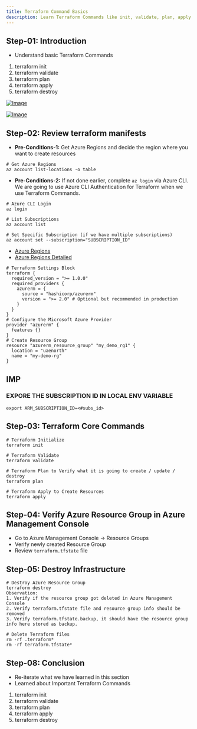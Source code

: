 ```yaml
---
title: Terraform Command Basics
description: Learn Terraform Commands like init, validate, plan, apply and destroy
---
```


## Step-01: Introduction
- Understand basic Terraform Commands
1. terraform init
2. terraform validate
3. terraform plan
4. terraform apply
5. terraform destroy      

[![Image](https://stacksimplify.com/course-images/azure-terraform-workflow-1.png "HashiCorp Certified: Terraform Associate on Azure")](https://stacksimplify.com/course-images/azure-terraform-workflow-1.png)

[![Image](https://stacksimplify.com/course-images/azure-terraform-workflow-2.png "HashiCorp Certified: Terraform Associate on Azure")](https://stacksimplify.com/course-images/azure-terraform-workflow-2.png)

## Step-02: Review terraform manifests
- **Pre-Conditions-1:** Get Azure Regions and decide the region where you want to create resources
```t
# Get Azure Regions
az account list-locations -o table
```
- **Pre-Conditions-2:** If not done earlier, complete `az login` via Azure CLI. We are going to use Azure CLI Authentication for Terraform when we use Terraform Commands. 
```t
# Azure CLI Login
az login

# List Subscriptions
az account list

# Set Specific Subscription (if we have multiple subscriptions)
az account set --subscription="SUBSCRIPTION_ID"
```
- [Azure Regions](https://docs.microsoft.com/en-us/azure/virtual-machines/regions)
- [Azure Regions Detailed](https://docs.microsoft.com/en-us/azure/best-practices-availability-paired-regions#what-are-paired-regions)
```t
# Terraform Settings Block
terraform {
  required_version = ">= 1.0.0"
  required_providers {
    azurerm = {
      source = "hashicorp/azurerm"
      version = ">= 2.0" # Optional but recommended in production
    }    
  }
}
# Configure the Microsoft Azure Provider
provider "azurerm" {
  features {}
}
# Create Resource Group 
resource "azurerm_resource_group" "my_demo_rg1" {
  location = "uaenorth"
  name = "my-demo-rg"  
}
```
## IMP
### EXPORE THE SUBSCRIPTION ID IN LOCAL ENV VARIABLE

```t
export ARM_SUBSCRIPTION_ID=<#subs_id>
```

## Step-03: Terraform Core Commands
```t
# Terraform Initialize
terraform init

# Terraform Validate
terraform validate

# Terraform Plan to Verify what it is going to create / update / destroy
terraform plan

# Terraform Apply to Create Resources
terraform apply 
```

## Step-04: Verify Azure Resource Group in Azure Management Console
- Go to Azure Management Console -> Resource Groups 
- Verify newly created Resource Group
- Review `terraform.tfstate` file 

## Step-05: Destroy Infrastructure
```t
# Destroy Azure Resource Group 
terraform destroy
Observation:
1. Verify if the resource group got deleted in Azure Management Console
2. Verify terraform.tfstate file and resource group info should be removed
3. Verify terraform.tfstate.backup, it should have the resource group info here stored as backup. 

# Delete Terraform files 
rm -rf .terraform*
rm -rf terraform.tfstate*
```

## Step-08: Conclusion
- Re-iterate what we have learned in this section
- Learned about Important Terraform Commands
1. terraform init
2. terraform validate
3. terraform plan
4. terraform apply
5. terraform destroy      
 



